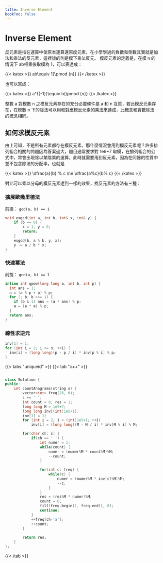 ```yaml
---
title: Inverse Element
bookToc: false
---
```


# Inverse Element

反元素是指在運算中使原本運算還原度元素，在小學學過的負數和倒數其實就是加法和乘法的反元素，這裡談的則是模下乘法反元。
模反元素的定義是，在模 n 的情況下 ab相乘後取模為 1，可以表達成：

{{< katex  >}}
ab\equiv 1{\pmod  {n}}
{{< /katex >}}

也可以寫成：

{{< katex >}}
a^{{-1}}\equiv b{\pmod  {n}}
{{< /katex >}}


整數 a 對模數 n 之模反元素存在的充分必要條件是 a 和 n 互質，若此模反元素存在，在模數 n 下的除法可以用和對應模反元素的乘法來達成，此概念和實數除法的概念相同。

## 如何求模反元素

由上可知，不是所有元素都存在模反元素。那什麼情況會用到模反元素呢？許多排列組合相關的問題因為答案過大，題目通常要求對 1e9+7 取模，在排列組合的公式中，常會出現除以某階乘的運算，此時就需要用到反元素，因為在同餘的性質中並不包含除法的分配率，也就是

{{< katex >}}
\dfrac{a}{b} \% c \ne \dfrac{a\%c}{b\% c}
{{< /katex >}}

對此可以乘以分母的模反元素達到一樣的效果，找反元素的方法有三種：

### 擴展歐幾里德法

前提： `gcd(a, b) == 1`
```c++ 
void exgcd(int a, int b, int& x, int& y) {
    if (b == 0) {
        x = 1, y = 0;
        return;
    }
    exgcd(b, a % b, y, x);
    y -= a / b * x;
}
```
### 快速冪法
前提： `gcd(a, b) == 1`
```c++ 
inline int qpow(long long a, int b, int p) {
  int ans = 1;
  a = (a % p + p) % p;
  for (; b; b >>= 1) {
    if (b & 1) ans = (a * ans) % p;
    a = (a * a) % p;
  }
  return ans;
}
```

### 線性求逆元
```c++ 
inv[1] = 1;
for (int i = 2; i <= n; ++i) {
  inv[i] = (long long)(p - p / i) * inv[p % i] % p;
}
```


{{< tabs "uniqueid" >}}
{{< tab "c++" >}}
```cpp

class Solution {
public:
    int countAnagrams(string s) {
        vector<int> freq(26, 0);
        s += ' ';
        int count = 0, res = 1;
        long long M = 1e9+7;
        long long inv[(int)1e5+1];
        inv[1] = 1;
        for (int i = 2; i < (int)1e5+1; ++i)
            inv[i] = (long long)(M - M / i) * inv[M % i] % M;

        for(char ch: s) {
            if(ch == ' ') {
                int numer = 1;
                while(count) {
                    numer = (numer%M * count%M)%M;
                    --count;
                }
                
                for(int c: freq) {
                    while(c) {
                        numer = (numer%M * inv[c]%M)%M;
                        --c;
                    }
                }
                res = (res%M * numer)%M;
                count = 0;
                fill(freq.begin(), freq.end(), 0); 
                continue;  
            }
            ++freq[ch-'a'];
            ++count;
        }
        
        return res;
    }
};
```
{{< /tab >}}
